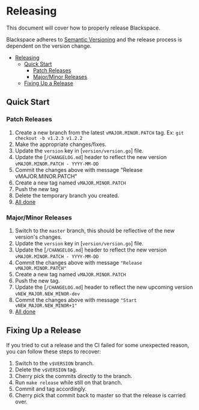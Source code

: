 # Releasing

This document will cover how to properly release Blackspace.

Blackspace adheres to [Semantic Versioning](https://semver.org/spec/v2.0.0.html) and the release
process is dependent on the version change.

<!-- MarkdownTOC autolink="true" style="ordered" indent="   " -->

- [Releasing](#releasing)
  - [Quick Start](#quick-start)
    - [Patch Releases](#patch-releases)
    - [Major/Minor Releases](#majorminor-releases)
  - [Fixing Up a Release](#fixing-up-a-release)

<!-- /MarkdownTOC -->


## Quick Start

### Patch Releases

1. Create a new branch from the latest `vMAJOR.MINOR.PATCH` tag. Ex: `git checkout -b v1.2.3 v1.2.2`
2. Make the appropriate changes/fixes.
3. Update the `version` key in [`version/version.go`] file.
4. Update the [`/CHANGELOG.md`] header to reflect the new version `vMAJOR.MINOR.PATCH - YYYY-MM-DD`
5. Commit the changes above with message "Release vMAJOR.MINOR.PATCH"
6. Create a new tag named `vMAJOR.MINOR.PATCH`
7. Push the new tag
8. Delete the temporary branch you created.
9. [All done](https://i.giphy.com/media/3ohzdIvnUKKjiAZTSU/giphy.webp)

### Major/Minor Releases
 
1. Switch to the `master` branch, this should be reflective of the new version's changes.
2. Update the `version` key in [`version/version.go`] file.
3. Update the [`/CHANGELOG.md`] header to reflect the new version `vMAJOR.MINOR.PATCH - YYYY-MM-DD`
4. Commit the changes above with message `"Release vMAJOR.MINOR.PATCH"`
5. Create a new tag named `vMAJOR.MINOR.PATCH`
6. Push the new tag.
7. Update the [`/CHANGELOG.md`] header to reflect the new upcoming version `vNEW_MAJOR.NEW_MINOR-dev`
8. Commit the changes above with message `"Start vNEW_MAJOR.NEW_MINOR+1"`
9. [All done](https://i.giphy.com/media/3ohzdIvnUKKjiAZTSU/giphy.webp)

## Fixing Up a Release

If you tried to cut a release and the CI failed for some unexpected reason, you can follow these steps to recover:

1. Switch to the `v$VERSION` branch.
1. Delete the `v$VERSION` tag.
1. Cherry pick the commits directly to the branch.
1. Run `make release` while still on that branch.
1. Commit and tag accordingly.
1. Cherry pick that commit back to master so that the release is carried over.

[All done]: https://i.giphy.com/media/3ohzdIvnUKKjiAZTSU/giphy.webp
